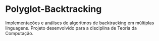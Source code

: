 # Polyglot-Backtracking
Implementações e análises de algoritmos de backtracking em múltiplas linguagens. Projeto desenvolvido para a disciplina de Teoria da Computação.
